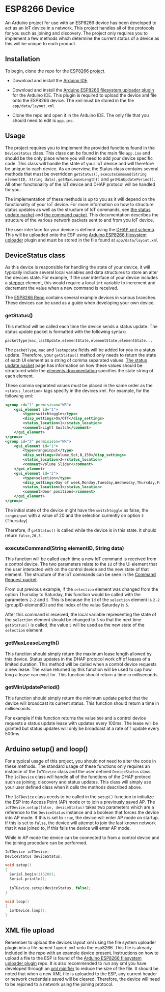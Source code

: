 # ESP8266 Device

An Arduino project for use with an ESP8266 device has been developed to act as an IoT device in a network. This project handles all of the protocols for you such as joining and discovery. The project only requires you to implement a few methods which determine the current status of a device as this will be unique to each product.

## Installation

To begin, clone the repo for the [ESP8266 project](https://github.com/decentralised-home-automation-protocol/DHAP-ESP8266).

 - Download and install the [Arduino IDE](https://www.arduino.cc/en/main/software).

 - Download and install the [Arduino ESP8266 filesystem uploader plugin](https://github.com/esp8266/arduino-esp8266fs-plugin) for the Arduino IDE. This plugin is required to upload the device xml file onto the ESP8266 device. The xml must be stored in the file `app/data/layout.xml`.

 - Clone the repo and open it in the Arduino IDE. The only file that you should need to edit is `app.ino`.

## Usage

The project requires you to implement the provided functions found in the `DeviceStatus` class. This class can be found in the main file `app.ino` and should be the only place where you will need to add your device specific code. This class will handle the state of your IoT device and will therefore be unique to each device. As an overview, the Status class contains several methods that must be overridden `getStatus()`, `executeCommand(String elementID, String data)`, `getMaxLeaseLength()` and `getMinUpdatePeriod()`. All other functionality of the IoT device and DHAP protocol will be handled for you.

The implementation of these methods is up to you as it will depend on the functionality of your IoT device. For more information on how to structure status updates as well as the structure of IoT commands, see [the status update packet](https://decentralised-home-automation-protocol.github.io/DHAP-Documentation/reference/packet-types.html#status-update) and [the command packet](https://decentralised-home-automation-protocol.github.io/DHAP-Documentation/reference/packet-types.html#command-request). This documentation describes the structure of the various network packets sent to and from you IoT device. 

The user interface for your device is defined using the [DHAP xml schema](https://decentralised-home-automation-protocol.github.io/DHAP-Documentation/reference/xml-schema.html). This will be uploaded onto the ESP using [Arduino ESP8266 filesystem uploader](https://github.com/esp8266/arduino-esp8266fs-plugin) plugin and must be stored in the file found at `app/data/layout.xml`

## DeviceStatus class

As this device is responsible for handling the state of your device, it will typically include several local variables and data structures to store an alter the devices state. For example, if the user interface of your device includes a [stepper](https://decentralised-home-automation-protocol.github.io/DHAP-Documentation/reference/elements.html#stepper) element, this would require a local `int` variable to increment and decrement the value when a new command is received.

The [ESP8266 Repo](https://github.com/decentralised-home-automation-protocol/DHAP-ESP8266) contains several example devices in various branches. These devices can be used as a guide when developing your own device.

### getStatus()

This method will be called each time the device sends a status update. The status update packet is formatted with the following syntax:

`packetType|mac,lastUpdate,elementState,elementState,elementState...`

The `packetType`, `mac` and `lastupdate` fields will be added for you in a status update. Therefore, your `getStatus()` method only needs to return the state of each UI element as a string of comma separated values. [The status update packet](https://decentralised-home-automation-protocol.github.io/DHAP-Documentation/reference/packet-types.html#status-update) page has information on how these values should be structured while the [elements documentation](https://decentralised-home-automation-protocol.github.io/DHAP-Documentation/reference/elements.html#switch-toggle) specifies the state string of each element.

These comma separated values must be placed in the same order as the `<status_location>` tags specify in the devices xml. For example, for the following xml:

```xml
<group id="1" permisison="WR">
    <gui_element id="1">
        <type>switchtoggle</type>
        <disp_settings>On/Off</disp_settings>
        <status_location>1</status_location>
        <comment>Light Switch</comment>
    </gui_element>
</group>
<group id="2" permisison="WR">
    <gui_element id="1">
        <type>rangeinput</type>
        <disp_settings>Volume,Set,0,150</disp_settings>
        <status_location>2</status_location>
        <comment>Volume Slider</comment>
    </gui_element>
    <gui_element id="2">
        <type>selection</type>
        <disp_settings>Day of week,Monday,Tuesday,Wednesday,Thursday,Friday,Saturday,Sunday</disp_settings>
        <status_location>3</status_location>
        <comment>Door positions</comment>
    </gui_element>
</group>
```

The initial state of the device might have the `switchtoggle` as false, the `rangeinput` with a value of 20 and the selection currently on option `3` (Thursday)

Therefore, if `getStatus()` is called while the device is in this state. It should return `false,20,3`.

### executeCommand(String elementID, String data)

This function will be called each time a new IoT command is received from a control device. The two parameters relate to the `Id` of the UI element that the user interacted with on the control device and the new state of that element. The structure of the IoT commands can be seen in the [Command Request packet](https://decentralised-home-automation-protocol.github.io/DHAP-Documentation/reference/packet-types.html#command-request).

From out previous example, if the `selection` element was changed from the option Thursday to Saturday, this function would be called with the parameters `2-2` and `5`. This is because the `Id` of the `selection` element is `2-2` (groupID-elementID) and the index of the value Saturday is `5`.

After this command is received, the local variable representing the state of the `selection` element should be changed to `5` so that the next time `getStatus()` is called, the value `5` will be used as the new state of the `selection` element.

### getMaxLeaseLength()

This function should simply return the maximum lease length allowed by this device. Status updates in the DHAP protocol work off of leases of a limited duration. This method will be called when a control device requests a new lease. The value returned by this function will be used to cap how long a lease can exist for. This function should return a time in milliseconds.

### getMinUpdatePeriod()

This function should simply return the minimum update period that the device will broadcast its current status. This function should return a time in milliseconds.

For example if this function returns the value `500` and a control device requests a status update lease with updates every 100ms. The lease will be granted but status updates will only be broadcast at a rate of 1 update every 500ms.


## Arduino setup() and loop()

For a typical usage of this project, you should not need to alter the code in these methods. The standard usage of these functions only requires an instance of the `IoTDevice` class and the user defined `DeviceStatus` class. The `IoTDevice` class will handle all of the functions of the DHAP protocol such as joining, discovery and status updates. This class will simply use your user defined class when it calls the methods described above.

The `IoTDevice` class needs to be called in the `setup()` function to initialize the ESP into Access Point (AP) mode or to join a previously saved AP. The `ioTDevice.setup(false, deviceStatus)` takes two parameters which are a reference to the `DeviceStatus` instance and a boolean that forces the device into AP mode. If this is set to `true`, the device will enter AP mode on startup. If this is set to `false`, the device will attempt to join the last known network that it was joined to, If this fails the device will enter AP mode.

While in AP mode the device can be connected to from a control device and the joining procedure can be performed.

``` C
IoTDevice ioTDevice;
DeviceStatus deviceStatus;

void setup()
{
  Serial.begin(115200);
  Serial.println();
  
  ioTDevice.setup(deviceStatus, false);
}

void loop()
{
  ioTDevice.loop();
}
```

## XML file upload

Remember to upload the devices layout xml using the file system uploader plugin into a file named `layout.xml` onto the esp8266. This file is already included in the repo with an example device present. Instructions on how to upload a file to the ESP is found of the [Arduino ESP8266 filesystem uploader plugin](https://github.com/esp8266/arduino-esp8266fs-plugin) repo. It is also recommended to run any xml you have developed through an [xml minifier](https://www.webtoolkitonline.com/xml-minifier.html) to reduce the size of the file. It should be noted that when a new XML file is uploaded to the ESP, any current header or network credentials saved will be cleared. Therefore, the device will need to be rejoined to a network using the joining protocol.
